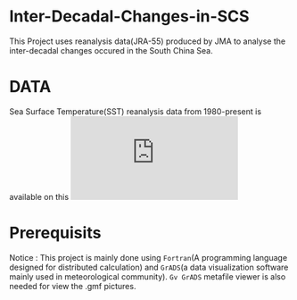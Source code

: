 # Inter-Decadal-Changes-in-SCS

This Project uses reanalysis data(JRA-55) produced by JMA to analyse the inter-decadal changes occured in the South China Sea. 


# DATA
Sea Surface Temperature(SST) reanalysis data from 1980-present is available on this ![weibsite](http://jra.kishou.go.jp/JRA-55/index_en.html#jra-55)

# Prerequisits 
Notice : This project is mainly done using `Fortran`(A programming language designed for distributed calculation) and `GrADS`(a data visualization software mainly used in meteorological community). `Gv GrADS` metafile viewer is also needed for view the .gmf pictures.



